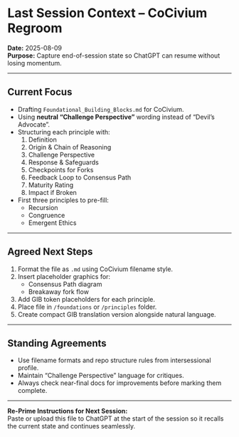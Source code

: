 # Last Session Context – CoCivium Regroom

**Date:** 2025-08-09  
**Purpose:** Capture end-of-session state so ChatGPT can resume without losing momentum.

---

## Current Focus
- Drafting `Foundational_Building_Blocks.md` for CoCivium.
- Using **neutral “Challenge Perspective”** wording instead of “Devil’s Advocate”.
- Structuring each principle with:
  1. Definition  
  2. Origin & Chain of Reasoning  
  3. Challenge Perspective  
  4. Response & Safeguards  
  5. Checkpoints for Forks  
  6. Feedback Loop to Consensus Path  
  7. Maturity Rating  
  8. Impact if Broken  
- First three principles to pre-fill:
  - Recursion  
  - Congruence  
  - Emergent Ethics

---

## Agreed Next Steps
1. Format the file as `.md` using CoCivium filename style.
2. Insert placeholder graphics for:
   - Consensus Path diagram
   - Breakaway fork flow
3. Add GIB token placeholders for each principle.
4. Place file in `/foundations` or `/principles` folder.
5. Create compact GIB translation version alongside natural language.

---

## Standing Agreements
- Use filename formats and repo structure rules from intersessional profile.
- Maintain “Challenge Perspective” language for critiques.
- Always check near-final docs for improvements before marking them complete.

---

**Re-Prime Instructions for Next Session:**  
Paste or upload this file to ChatGPT at the start of the session so it recalls the current state and continues seamlessly.


